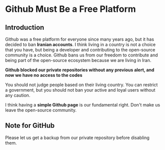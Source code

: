# Github Must Be a Free Platform

## Introduction

Github was a free platform for everyone since many years ago, but it has decided to ban **Iranian accounts**.
I think living in a country is not a choice that you have, but being a developer and contributing to the open-source community is a choice. 
Github bans us from our freedom to contribute and being part of the open-source ecosystem because we are living in Iran.

**Github blocked our private repositories without any previous alert, and now we have no access to the codes**

You should not judge people based on their living country. You can restrict a government, but you should not ban your active and loyal users without any caution.

I think having a **simple Github page** is our fundamental right. 
Don't make us leave the open-source community.

## Note for GitHub
Please let us get a backup from our private repository before disabling them.
